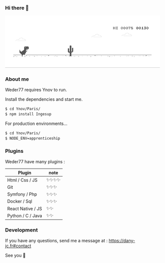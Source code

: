 ### Hi there 👋

![surprise](https://github.com/Weder77/Weder77/blob/master/hi.gif)

### About me

Weder77 requires Ynov to run.

Install the dependencies and start me.

```sh
$ cd Ynov/Paris/
$ npm install Ingesup
```

For production environments...

```sh
$ cd Ynov/Paris/
$ NODE_ENV=apprenticeship 
```

### Plugins
Weder77 have many plugins :

| Plugin | note |
| ------ | ------ |
| Html / Css / JS | ✨✨✨✨ |
| Git | ✨✨✨ |
| Symfony / Php | ✨✨✨ |
| Docker / Sql | ✨✨✨ |
| React Native / JS | ✨✨ |
| Python / C / Java | ✨✨ |

### Development

If you have any questions, send me a message at : https://dany-jc.fr#contact


See you 👋
